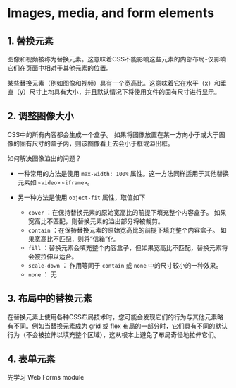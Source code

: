 # Images, media, and form elements
## 1. 替换元素
图像和视频被称为替换元素。这意味着CSS不能影响这些元素的内部布局-仅影响它们在页面中相对于其他元素的位置。

某些替换元素（例如图像和视频）具有一个宽高比。这意味着它在水平（x）和垂直（y）尺寸上均具有大小，并且默认情况下将使用文件的固有尺寸进行显示。

## 2. 调整图像大小
CSS中的所有内容都会生成一个盒子。 如果将图像放置在某一方向小于或大于图像的固有尺寸的盒子内，则该图像看上去会小于框或溢出框。

如何解决图像溢出的问题？
+ 一种常用的方法是使用 `max-width: 100%` 属性。这一方法同样适用于其他替换元素如 `<video>` `<iframe>`。

+ 另一种方法是使用 `object-fit` 属性，取值如下
  - `cover` ：在保持替换元素的原始宽高比的前提下填充整个内容盒子。 如果宽高比不匹配，则替换元素的溢出部分将被裁剪。
  - `contain` ：在保持替换元素的原始宽高比的前提下填充整个内容盒子。 如果宽高比不匹配，则将“信箱”化。
  - `fill` ：替换元素会填充整个内容盒子，但如果宽高比不匹配，替换元素将会被拉伸以适合。
  - `scale-down` ： 作用等同于 `contain` 或 `none` 中的尺寸较小的一种效果。
  - `none` ： 无

## 3. 布局中的替换元素
在替换元素上使用各种CSS布局技术时，您可能会发现它们的行为与其他元素略有不同。例如当替换元素成为 grid 或 flex 布局的一部分时，它们具有不同的默认行为（不会被拉伸以填充整个区域），这从根本上避免了布局奇怪地拉伸它们。

## 4. 表单元素
先学习 Web Forms module



